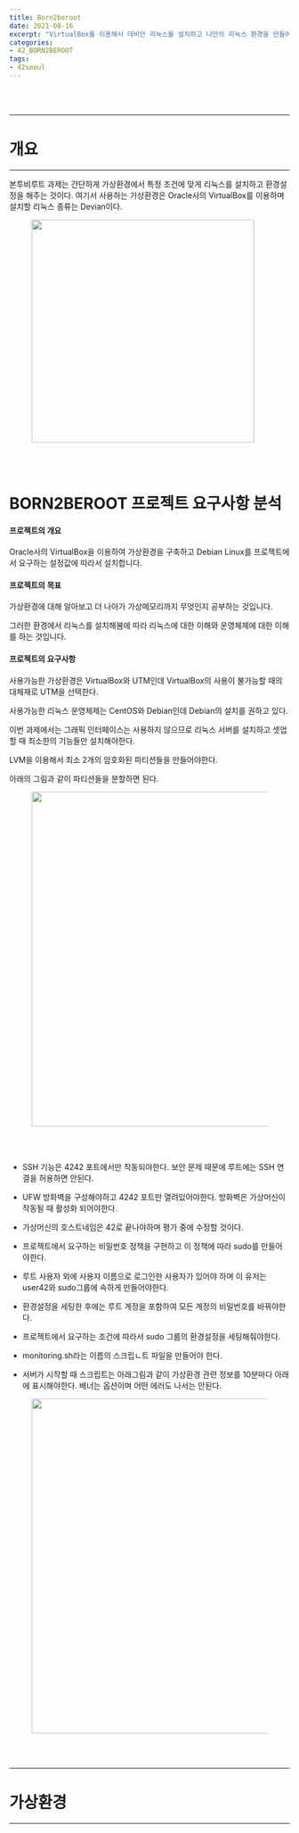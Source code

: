 ```yaml
---
title: Born2beroot
date: 2021-08-16
excerpt: "VirtualBox를 이용해서 데비안 리눅스를 설치하고 나만의 리눅스 환경을 만들어보자:)"
categories:
- 42_BORN2BEROOT
tags:
- 42seoul
---
```



<br />
<br />

---

# 개요

---

본투비루트 과제는 간단하게 가상환경에서 특정 조건에 맞게 리눅스를 설치하고 환경설정을 해주는 것이다.
여기서 사용하는 가상환경은 Oracle사의 VirtualBox를 이용하며 설치할 리눅스 종류는 Devian이다.

<figure>
	<a href="https://user-images.githubusercontent.com/79088896/129500999-36347c74-707f-49d2-8687-90de257d4843.png">
		<img src="https://user-images.githubusercontent.com/79088896/129500999-36347c74-707f-49d2-8687-90de257d4843.png"  width="400px;">
	</a>
</figure>

<br />
<br />



# BORN2BEROOT 프로젝트 요구사항 분석

#### 프로젝트의 개요
Oracle사의 VirtualBox을 이용하여 가상환경을 구축하고 Debian Linux를 프로젝트에서 요구하는 설정값에 따라서 설치합니다.

#### 프로젝트의 목표

가상환경에 대해 알아보고 더 나아가 가상메모리까지 무엇인지 공부하는 것입니다.

그러한 환경에서 리눅스를 설치해봄에 따라 리눅스에 대한 이해와 운영체제에 대한 이해를 하는 것입니다.

#### 프로젝트의 요구사항

사용가능한 가상환경은 VirtualBox와 UTM인데 VirtualBox의 사용이 불가능할 때의 대체재로 UTM을 선택한다.

사용가능한 리눅스 운영체제는 CentOS와 Debian인데 Debian의 설치를 권하고 있다.

이번 과제에서는 그래픽 인터페이스는 사용하지 않으므로 리눅스 서버를 설치하고 셋업할 때 최소한의 기능들만 설치해야한다.

LVM을 이용해서 최소 2개의 암호화된 파티션들을 만들어야한다.

아래의 그림과 같이 파티션들을 분할하면 된다.

<figure>
	<a href="https://user-images.githubusercontent.com/79088896/129502444-40060166-722e-477b-92c9-84f01bf611f4.png">
		<img src="https://user-images.githubusercontent.com/79088896/129502444-40060166-722e-477b-92c9-84f01bf611f4.png"  width="600px;">
	</a>
</figure>

<br />
<br />

* SSH 기능은 4242 포트에서만 작동되야한다. 보안 문제 때문에 루트에는 SSH 연결을 허용하면 안된다.

* UFW 방화벽을 구성해야하고 4242 포트만 열려있어야한다. 방화벽은 가상머신이 작동될 때 활성화 되어야한다.

* 가상머신의 호스트네임은 42로 끝나야하며 평가 중에 수정할 것이다.

* 프로젝트에서 요구하는 비밀번호 정책을 구현하고 이 정책에 따라 sudo를 만들어야한다.

* 루트 사용자 외에 사용자 이름으로 로그인한 사용자가 있어야 하며 이 유저는 user42와 sudo그룹에 속하게 만들어야한다.

* 환경설정을 세팅한 후에는 루트 계정을 포함하여 모든 계정의 비밀번호를 바꿔야한다.

* 프로젝트에서 요구하는 조건에 따라서 sudo 그룹의 환경설정을 세팅해줘야한다.

* monitoring.sh라는 이름의 스크립ㄴ트 파일을 만들어야 한다.

* 서버가 시작할 때 스크립트는 아래그림과 같이 가상환경 관련 정보를 10분마다 아래에 표시해야한다. 
  배너는 옵션이며 어떤 에러도 나서는 안된다.

<figure>
	<a href="https://user-images.githubusercontent.com/79088896/129503851-1d6ef13f-ac5a-4a20-944c-6b486614eb2b.png">
		<img src="https://user-images.githubusercontent.com/79088896/129503851-1d6ef13f-ac5a-4a20-944c-6b486614eb2b.png"  width="600px;">
	</a>
</figure>

<br />
<br />

---

# 가상환경

---




